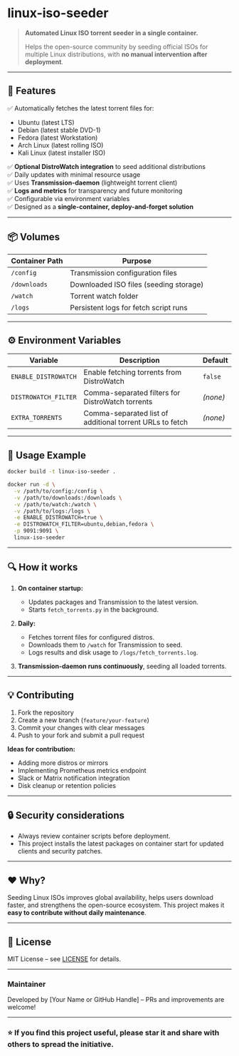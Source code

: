 # linux-iso-seeder

> **Automated Linux ISO torrent seeder in a single container.**
>
> Helps the open-source community by seeding official ISOs for multiple Linux distributions, with **no manual intervention after deployment**.

---

## 🚀 **Features**

✅ Automatically fetches the latest torrent files for:

- Ubuntu (latest LTS)  
- Debian (latest stable DVD-1)  
- Fedora (latest Workstation)  
- Arch Linux (latest rolling ISO)  
- Kali Linux (latest installer ISO)

✅ **Optional DistroWatch integration** to seed additional distributions  
✅ Daily updates with minimal resource usage  
✅ Uses **Transmission-daemon** (lightweight torrent client)  
✅ **Logs and metrics** for transparency and future monitoring  
✅ Configurable via environment variables  
✅ Designed as a **single-container, deploy-and-forget solution**

---

## 📦 **Volumes**

| Container Path | Purpose |
|---|---|
| `/config` | Transmission configuration files |
| `/downloads` | Downloaded ISO files (seeding storage) |
| `/watch` | Torrent watch folder |
| `/logs` | Persistent logs for fetch script runs |

---

## ⚙️ **Environment Variables**

| Variable | Description | Default |
|---|---|---|
| `ENABLE_DISTROWATCH` | Enable fetching torrents from DistroWatch | `false` |
| `DISTROWATCH_FILTER` | Comma-separated filters for DistroWatch torrents | *(none)* |
| `EXTRA_TORRENTS` | Comma-separated list of additional torrent URLs to fetch | *(none)* |

---

## 📝 **Usage Example**

```bash
docker build -t linux-iso-seeder .

docker run -d \
  -v /path/to/config:/config \
  -v /path/to/downloads:/downloads \
  -v /path/to/watch:/watch \
  -v /path/to/logs:/logs \
  -e ENABLE_DISTROWATCH=true \
  -e DISTROWATCH_FILTER=ubuntu,debian,fedora \
  -p 9091:9091 \
  linux-iso-seeder
```

---

## 🔍 **How it works**

1. **On container startup:**
   - Updates packages and Transmission to the latest version.
   - Starts `fetch_torrents.py` in the background.

2. **Daily:**
   - Fetches torrent files for configured distros.
   - Downloads them to `/watch` for Transmission to seed.
   - Logs results and disk usage to `/logs/fetch_torrents.log`.

3. **Transmission-daemon runs continuously**, seeding all loaded torrents.

---

## 💡 **Contributing**

1. Fork the repository  
2. Create a new branch (`feature/your-feature`)  
3. Commit your changes with clear messages  
4. Push to your fork and submit a pull request

**Ideas for contribution:**

- Adding more distros or mirrors  
- Implementing Prometheus metrics endpoint  
- Slack or Matrix notification integration  
- Disk cleanup or retention policies

---

## 🔒 **Security considerations**

- Always review container scripts before deployment.  
- This project installs the latest packages on container start for updated clients and security patches.

---

## ❤️ **Why?**

Seeding Linux ISOs improves global availability, helps users download faster, and strengthens the open-source ecosystem. This project makes it **easy to contribute without daily maintenance**.

---

## 📜 **License**

MIT License – see [LICENSE](LICENSE) for details.

---

### **Maintainer**

Developed by [Your Name or GitHub Handle] – PRs and improvements are welcome!

---

### **⭐️ If you find this project useful, please star it and share with others to spread the initiative.**
